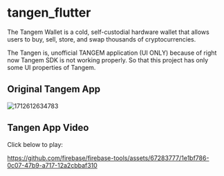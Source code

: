 # tangen_flutter
The Tangem Wallet is a cold, self-custodial hardware wallet that allows users to buy, sell, store, and swap thousands of cryptocurrencies. 

The Tangen is, unofficial TANGEM application (UI ONLY) because of right now Tangem SDK is not working properly. So that this project has only some UI properties of Tangem.

## Original Tangem App
![1712612634783](https://github.com/firebase/firebase-tools/assets/67283777/1a1889d3-736c-418b-ba0a-af21b064820a)

## Tangen App Video
Click below to play:

https://github.com/firebase/firebase-tools/assets/67283777/1e1bf786-0c07-47b9-a717-12a2cbbaf310
